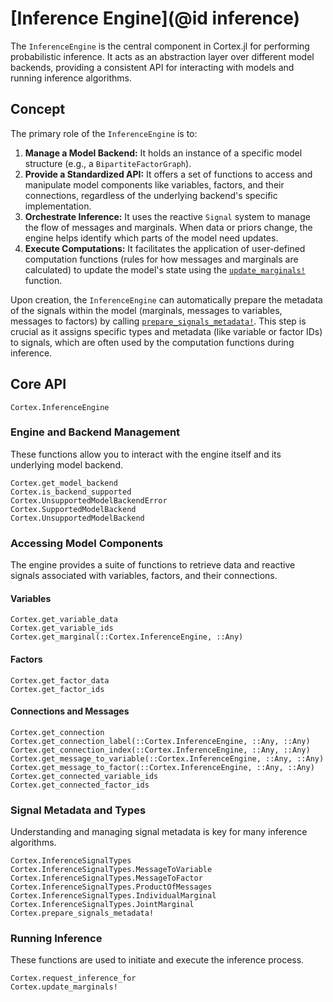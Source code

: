 # [Inference Engine](@id inference)

The `InferenceEngine` is the central component in Cortex.jl for performing probabilistic inference. It acts as an abstraction layer over different model backends, providing a consistent API for interacting with models and running inference algorithms.

## Concept

The primary role of the `InferenceEngine` is to:

1.  **Manage a Model Backend:** It holds an instance of a specific model structure (e.g., a `BipartiteFactorGraph`).
2.  **Provide a Standardized API:** It offers a set of functions to access and manipulate model components like variables, factors, and their connections, regardless of the underlying backend's specific implementation.
3.  **Orchestrate Inference:** It uses the reactive `Signal` system to manage the flow of messages and marginals. When data or priors change, the engine helps identify which parts of the model need updates.
4.  **Execute Computations:** It facilitates the application of user-defined computation functions (rules for how messages and marginals are calculated) to update the model's state using the [`update_marginals!`](@ref) function.

Upon creation, the `InferenceEngine` can automatically prepare the metadata of the signals within the model (marginals, messages to variables, messages to factors) by calling [`prepare_signals_metadata!`](@ref). This step is crucial as it assigns specific types and metadata (like variable or factor IDs) to signals, which are often used by the computation functions during inference.

## Core API

```@docs
Cortex.InferenceEngine
```

### Engine and Backend Management

These functions allow you to interact with the engine itself and its underlying model backend.

```@docs
Cortex.get_model_backend
Cortex.is_backend_supported
Cortex.UnsupportedModelBackendError
Cortex.SupportedModelBackend
Cortex.UnsupportedModelBackend
```

### Accessing Model Components

The engine provides a suite of functions to retrieve data and reactive signals associated with variables, factors, and their connections.

#### Variables
```@docs
Cortex.get_variable_data
Cortex.get_variable_ids
Cortex.get_marginal(::Cortex.InferenceEngine, ::Any)
```

#### Factors
```@docs
Cortex.get_factor_data
Cortex.get_factor_ids
```

#### Connections and Messages
```@docs
Cortex.get_connection
Cortex.get_connection_label(::Cortex.InferenceEngine, ::Any, ::Any)
Cortex.get_connection_index(::Cortex.InferenceEngine, ::Any, ::Any)
Cortex.get_message_to_variable(::Cortex.InferenceEngine, ::Any, ::Any)
Cortex.get_message_to_factor(::Cortex.InferenceEngine, ::Any, ::Any)
Cortex.get_connected_variable_ids
Cortex.get_connected_factor_ids
```

### Signal Metadata and Types

Understanding and managing signal metadata is key for many inference algorithms.

```@docs
Cortex.InferenceSignalTypes
Cortex.InferenceSignalTypes.MessageToVariable
Cortex.InferenceSignalTypes.MessageToFactor
Cortex.InferenceSignalTypes.ProductOfMessages
Cortex.InferenceSignalTypes.IndividualMarginal
Cortex.InferenceSignalTypes.JointMarginal
Cortex.prepare_signals_metadata!
```

### Running Inference

These functions are used to initiate and execute the inference process.

```@docs
Cortex.request_inference_for
Cortex.update_marginals!
``` 